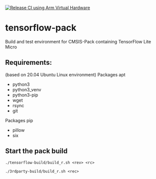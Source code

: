 [![Release CI using Arm Virtual Hardware](https://github.com/MDK-Packs/tensorflow-pack/actions/workflows/release_vht.yml/badge.svg)](https://github.com/MDK-Packs/tensorflow-pack/actions/workflows/release_vht.yml)

# tensorflow-pack
Build and test environment for CMSIS-Pack containing TensorFlow Lite Micro

## Requirements:
(based on 20.04 Ubuntu Linux environment)
Packages apt
- python3
- python3_venv
- python3-pip
- wget
- rsync
- git

Packages pip
- pillow
- six

## Start the pack build

```./tensorflow-build/build_r.sh <rev> <rc>```

```./3rdparty-build/build_r.sh <rec> ```
  
  
